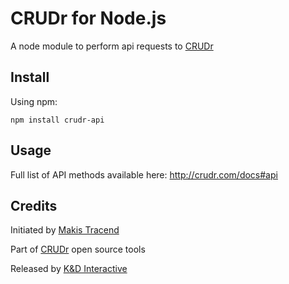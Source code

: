 # CRUDr for Node.js

A node module to perform api requests to [CRUDr](http://crudr.com)


## Install

Using npm:
```
npm install crudr-api
```


## Usage

Full list of API methods available here: http://crudr.com/docs#api


## Credits

Initiated by [Makis Tracend](http://github.com/tracend)

Part of [CRUDr](http://github.com/crudr-tools) open source tools

Released by [K&D Interactive](http://kdi.co)
